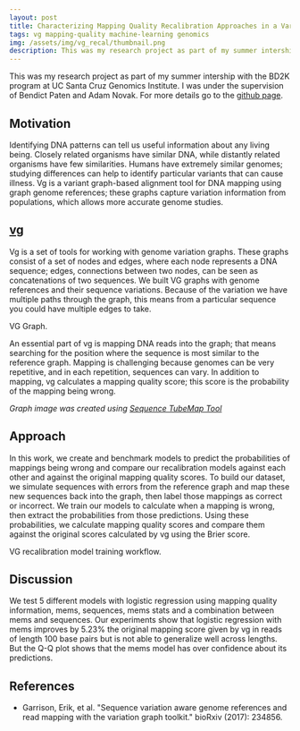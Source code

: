 ```yaml
---
layout: post
title: Characterizing Mapping Quality Recalibration Approaches in a Variant Graph Genomics Tool
tags: vg mapping-quality machine-learning genomics
img: /assets/img/vg_recal/thumbnail.png
description: This was my research project as part of my summer intership with the BD2K program at UC Santa Cruz Genomics Institute. I was under the supervision of Bendict Paten and Adam Novak.
---
```


This was my research project as part of my summer intership with the BD2K program at UC Santa Cruz Genomics Institute. I was under the supervision of Bendict Paten and Adam Novak. For more details go to the [github page](https://github.com/jachansantiago/vg_recal).

## Motivation
Identifying DNA patterns can tell us useful information about any living being. Closely related organisms have similar DNA, while distantly related organisms have few similarities. Humans have extremely similar genomes; studying differences can help to identify particular variants that can cause illness. Vg is a variant graph-based alignment tool for DNA mapping using graph genome references; these graphs capture variation information from populations, which allows more accurate genome studies.

## [vg](https://github.com/vgteam/vg#vg)

Vg is a set of tools for working with genome variation graphs. These graphs consist of a set of nodes and edges, where each node represents a DNA sequence; edges, connections between two nodes, can be seen as  concatenations of two sequences. We built VG graphs with genome references and their sequence variations. Because of the variation we have multiple paths through the graph, this means from a particular sequence you could have multiple edges to take.

<div class="row">
    <div class="col-sm mt-3 mt-md-0">
        <img class="img-fluid rounded" src="{{ '/assets/img/vg_recal/vg_graphic.png' | relative_url }}" alt="" title="Dataset examples."/>
    </div>
</div>
<div class="caption">
    VG Graph.
</div>

An essential part of vg is mapping DNA reads into the graph; that means searching for the position where the sequence is most similar to the reference graph. Mapping is challenging because genomes can be very repetitive, and in each repetition, sequences can vary. In addition to mapping, vg calculates a mapping quality score; this score is the probability of the mapping being wrong.

_Graph image was created using [Sequence TubeMap Tool](https://github.com/vgteam/sequenceTubeMap)_

## Approach
In this work, we create and benchmark models to predict the probabilities of mappings being wrong and compare our recalibration models against each other and against the original mapping quality scores. To build our dataset, we simulate sequences with errors from the reference graph and map these new sequences back into the graph, then label those mappings as correct or incorrect. We train our models to calculate when a mapping is wrong, then extract the probabilities from those predictions. Using these probabilities, we calculate mapping quality scores and compare them against the original scores calculated by vg using the Brier score.

<div class="row">
    <div class="col-sm mt-3 mt-md-0">
        <img class="img-fluid rounded" src="{{ '/assets/img/vg_recal/vg_recal_workflow.png' | relative_url }}" alt="" title="Dataset examples."/>
    </div>
</div>
<div class="caption">
    VG recalibration model training workflow.
</div>

## Discussion
We test 5 different models with logistic regression using mapping quality information, mems, sequences, mems stats and a combination between mems and sequences. Our experiments show that logistic regression with mems improves by 5.23% the original mapping score given by vg in reads of length 100 base pairs but is not able to generalize well across lengths. But the Q-Q plot shows that the mems model has over confidence about its predictions.



## References
* Garrison, Erik, et al. "Sequence variation aware genome references and read mapping with the variation graph toolkit." bioRxiv (2017): 234856.
